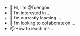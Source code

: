 - 👋 Hi, I’m @Tuengon
- 👀 I’m interested in ...
- 🌱 I’m currently learning ...
- 💞️ I’m looking to collaborate on ...
- 📫 How to reach me ...

<!---
Tuengon/Tuengon is a ✨ special ✨ repository because its `README.md` (this file) appears on your GitHub profile.
You can click the Preview link to take a look at your changes.
--->

